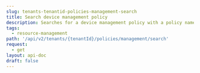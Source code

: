 ```yaml
---
slug: tenants-tenantid-policies-management-search
title: Search device management policy
description: Searches for a device management policy with a policy name.
tags:
  - resource-management
path: '/api/v2/tenants/{tenantId}/policies/management/search'
request:
  - get
layout: api-doc
draft: false
---
```

